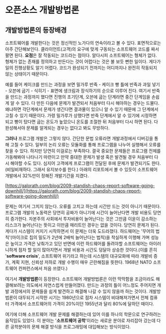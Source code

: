 # 오픈소스 개발방법론

## 개발방법론의 등장배경

소프트웨어를 개발한다는 것은 정신적인 노가다의 연속이라고 볼 수 있다. 표면적으로는 아주 간단해보인다. 클라이언트\(고객\)의 요구에 맞게 구동되는 소프트웨어 코드를 짜서 팔면 된다. **요점**은 잘 작동되는 코드라는 점이다. 알다시피 소프트웨어는 형체가 없다. 형체가 없는 존재를 정의하고 만든다는 것이 어렵다는 것은 불 보듯 뻔한 일이다. 게다가 일의 진행상황도 알기 어렵다. 코드가 완성되기 전까지는 어디까지나 완전히 작동되지 않는 상태이기 때문이다.

예를 들어 케이크를 만드는 과정을 보면 밀가루 반죽 - 케이크 빵 틀에 반죽과 과일 넣기 - 오븐에 굽기 - 식히기 - 표면에 생크림과 장식하기의 순으로 이루어 진다. 여기서 반죽을 만드는 과정까지 했다면 진행의 초기단계, 오븐에 굽는 단계라면 중간 단계임을 손쉽게 알 수 있다. 다 만든 다음에 문제가 발견되서 처음부터 다시 해야하는 경우는 드물다. 왜냐하면 각단계에서 문제가 생긴다면 결과물이 있으니 알 수 있기 때문에 그 단계에서 고칠 수 있기 때문이다. 가령 밀가루가 상했다면 반죽 단계에서 알 수 있기에 시정하면 되고 빵이 탔다면 굽는 온도가 높았으니 온도를 조절한 뒤 처음부터 다시 하면 된다. 다 완성해서야 문제를 알게되는 경우는 없다고 봐도 무방하다.

**그러나** 프로그램 개발은 그렇지 않다. 간단한 문법 오류라면 개발과정에서 디버깅을 통해 고칠 수 있다. 일부의 논리 오류는 모듈화를 통해 프로그램을 나누어 실행해서 오류를 찾을 수 있다. 하지만 당연히 이걸로는 부족하다. 결국 중요한 문제들은 프로그램 전체를 가동해봐야 나타나기 마련이고 만약 중대한 문제가 발생 혹은 발견될 경우 처음부터 다시 해야할 수도 있다. 심지어 고객에게 프로그램이 전달된 후에 문제가 발견되기도 한다.\(비일비재하다. 그래서 유지보수를 한다.\) 아래의 리포트에서 볼 수 있듯이 소프트웨어 개발에서 32%만이 정해진 개발기간을 지켰다.

[https://galorath.com/blog/2009-standish-chaos-report-software-going-downhill/](https://galorath.com/blog/2009-standish-chaos-report-software-going-downhill/)

문제는 여기서 그치지 않는다. 오류를 고치고 하는데 시간만 드는 것이 아니기 때문이다. 프로그램 개발의 노동력은 당연히 공짜가 아니기에 시간이 늘어난다면 개발 비용도 당연히 증가한다. 자본주의 사회에서 투자비용이 늘어난다는 것은 그만큼 이윤이 감소하는 리스크가 늘어난다는 뜻이고 이만큼 매리트인 경우는 없을 것이다. 당연히 문제가 된다. 게다가 시스템이 커지기 시작하면서 이 문제는 더욱 도드라졌다. 하드웨어는 '무어의 법칙'\(마이크로 칩의 밀도가 2년에 2배씩 늘어난다는 법칙\)을 착실하게 이행해 가며 성능은 높이고 가격은 낮춰가고 있던 반면에 이런 하드웨어를 돌려야할 소프트웨어는 아이러니하게 점차 할 일이 많아지면서 개발 비용과 시간도 덩달아 상승한 것이다.\(이를 흔히 '**software crisis**', 소프트웨어 위기라고 하는데 시스템의 대규모화에 따라 개발비 증가, 계획 지현, 신뢰성 저하로 개발 수행이 매우 곤란해짐을 뜻한다. 1968년 NATO 소프트웨어 컨퍼런스에서 처음 쓰였다.\)

여기서 **개발방법론**이 등장한다. 소프트웨어 개발방법론은 이런 막막함을 조금이라도 해결해보려는 의도에서 자연스럽게 만들어졌다. 만드는 과정의 틀이 어느정도 주어지면 개발 과정에서의 문제들을 쉽게 발견하고 해결해 나갈 수 있지 않을까 하는 것이다. 개발방법론이 대두되기 시작한 시기는 1980년으로 점차 시스템이 비대해져가면서 전체 컴퓨터 가격에서 소프트웨어의 가격이 20%이던 1955년과 달리 80%에 달하던 때이다.

여기에 더해 소프트웨어 개발 문제를 해결하는데 있어 이를 하나의 학문으로 연구하려는 움직임도 있었다. 이 분야는 '**소프트웨어 공학**'이라는 새로운 분야로 자리잡아 갔는데 다른 공학분야의 문제 해결 방식을 프로그래밍에 대입해보는 방식이었다.

